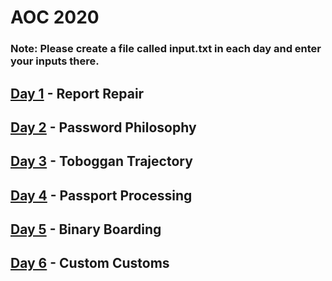 # AOC 2020

### Note: Please create a file called input.txt in each day and enter your inputs there.

## [Day 1](./day1) - Report Repair
## [Day 2](./day2) - Password Philosophy
## [Day 3](./day3) - Toboggan Trajectory
## [Day 4](./day4) - Passport Processing
## [Day 5](./day5) - Binary Boarding
## [Day 6](./day6) - Custom Customs
